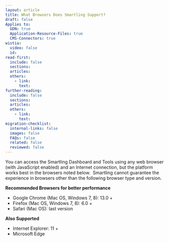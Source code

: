 ```yaml
---
layout: article
title: What Browsers Does Smartling Support?
draft: false
Applies to:
  GDN: true
  Application-Resource-Files: true
  CMS-Connectors: true
wistia:
  video: false
  id:
read-first:
  include: false
  sections:
  articles:
  others:
    - link:
      text:
further-reading:
  include: false
  sections:
  articles:
  others:
    - link:
      text:
migration-checklist:
  internal-links: false
  images: false
  FAQs: false
  related: false
  reviewed: false
---
```



You can access the Smartling Dashboard and Tools using any web browser (with JavaScript enabled) and an Internet connection, but the platform works best in the browsers noted below.  Smartling cannot guarantee the experience in browsers other than the following browser type and version.

**Recommended Browsers for better performance**

* Google Chrome (Mac OS, Windows 7, 8): 13.0 +
* Firefox (Mac OS, Windows 7, 8): 6.0 +
* Safari (Mac OS): last version


**Also Supported**

* Internet Explorer: 11 +
* Microsoft Edge